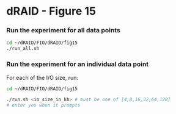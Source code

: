 # dRAID - Figure 15

### Run the experiment for all data points
```Bash
cd ~/dRAID/FIO/dRAID/fig15
./run_all.sh
```

### Run the experiment for an individual data point

For each of the I/O size, run:
```Bash
cd ~/dRAID/FIO/dRAID/fig15

./run.sh <io_size_in_kb> # must be one of [4,8,16,32,64,128]
# enter yes when it prompts
```